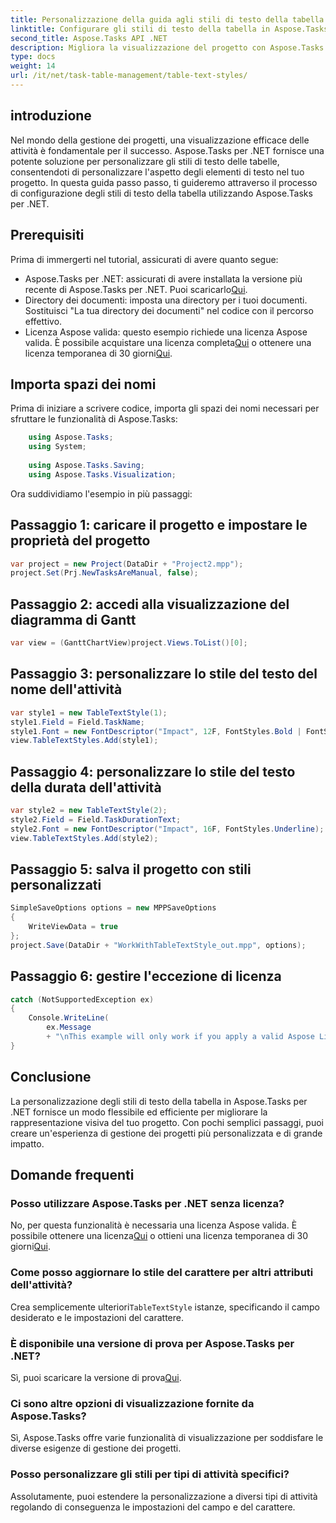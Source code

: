 ```yaml
---
title: Personalizzazione della guida agli stili di testo della tabella in Aspose.Tasks
linktitle: Configurare gli stili di testo della tabella in Aspose.Tasks
second_title: Aspose.Tasks API .NET
description: Migliora la visualizzazione del progetto con Aspose.Tasks per .NET. Impara a configurare gli stili di testo della tabella passo dopo passo. Aumenta l'efficienza e la presentazione.
type: docs
weight: 14
url: /it/net/task-table-management/table-text-styles/
---
```

## introduzione
Nel mondo della gestione dei progetti, una visualizzazione efficace delle attività è fondamentale per il successo. Aspose.Tasks per .NET fornisce una potente soluzione per personalizzare gli stili di testo delle tabelle, consentendoti di personalizzare l'aspetto degli elementi di testo nel tuo progetto. In questa guida passo passo, ti guideremo attraverso il processo di configurazione degli stili di testo della tabella utilizzando Aspose.Tasks per .NET.
## Prerequisiti
Prima di immergerti nel tutorial, assicurati di avere quanto segue:
-  Aspose.Tasks per .NET: assicurati di avere installata la versione più recente di Aspose.Tasks per .NET. Puoi scaricarlo[Qui](https://releases.aspose.com/tasks/net/).
- Directory dei documenti: imposta una directory per i tuoi documenti. Sostituisci "La tua directory dei documenti" nel codice con il percorso effettivo.
-  Licenza Aspose valida: questo esempio richiede una licenza Aspose valida. È possibile acquistare una licenza completa[Qui](https://purchase.aspose.com/buy) o ottenere una licenza temporanea di 30 giorni[Qui](https://purchase.aspose.com/temporary-license/).
## Importa spazi dei nomi
Prima di iniziare a scrivere codice, importa gli spazi dei nomi necessari per sfruttare le funzionalità di Aspose.Tasks:
```csharp
    using Aspose.Tasks;
    using System;
    
    using Aspose.Tasks.Saving;
    using Aspose.Tasks.Visualization;
```
Ora suddividiamo l'esempio in più passaggi:
## Passaggio 1: caricare il progetto e impostare le proprietà del progetto
```csharp
var project = new Project(DataDir + "Project2.mpp");
project.Set(Prj.NewTasksAreManual, false);
```
## Passaggio 2: accedi alla visualizzazione del diagramma di Gantt
```csharp
var view = (GanttChartView)project.Views.ToList()[0];
```
## Passaggio 3: personalizzare lo stile del testo del nome dell'attività
```csharp
var style1 = new TableTextStyle(1);
style1.Field = Field.TaskName;
style1.Font = new FontDescriptor("Impact", 12F, FontStyles.Bold | FontStyles.Italic);
view.TableTextStyles.Add(style1);
```
## Passaggio 4: personalizzare lo stile del testo della durata dell'attività
```csharp
var style2 = new TableTextStyle(2);
style2.Field = Field.TaskDurationText;
style2.Font = new FontDescriptor("Impact", 16F, FontStyles.Underline);
view.TableTextStyles.Add(style2);
```
## Passaggio 5: salva il progetto con stili personalizzati
```csharp
SimpleSaveOptions options = new MPPSaveOptions
{
    WriteViewData = true
};
project.Save(DataDir + "WorkWithTableTextStyle_out.mpp", options);
```
## Passaggio 6: gestire l'eccezione di licenza
```csharp
catch (NotSupportedException ex)
{
    Console.WriteLine(
        ex.Message
        + "\nThis example will only work if you apply a valid Aspose License. You can purchase a full license or get a 30-day temporary license from [Aspose](http://www.aspose.com/purchase/default.aspx.");
}
```
## Conclusione
La personalizzazione degli stili di testo della tabella in Aspose.Tasks per .NET fornisce un modo flessibile ed efficiente per migliorare la rappresentazione visiva del tuo progetto. Con pochi semplici passaggi, puoi creare un'esperienza di gestione dei progetti più personalizzata e di grande impatto.
## Domande frequenti
### Posso utilizzare Aspose.Tasks per .NET senza licenza?
 No, per questa funzionalità è necessaria una licenza Aspose valida. È possibile ottenere una licenza[Qui](https://purchase.aspose.com/buy) o ottieni una licenza temporanea di 30 giorni[Qui](https://purchase.aspose.com/temporary-license/).
### Come posso aggiornare lo stile del carattere per altri attributi dell'attività?
 Crea semplicemente ulteriori`TableTextStyle` istanze, specificando il campo desiderato e le impostazioni del carattere.
### È disponibile una versione di prova per Aspose.Tasks per .NET?
 Sì, puoi scaricare la versione di prova[Qui](https://releases.aspose.com/).
### Ci sono altre opzioni di visualizzazione fornite da Aspose.Tasks?
Sì, Aspose.Tasks offre varie funzionalità di visualizzazione per soddisfare le diverse esigenze di gestione dei progetti.
### Posso personalizzare gli stili per tipi di attività specifici?
Assolutamente, puoi estendere la personalizzazione a diversi tipi di attività regolando di conseguenza le impostazioni del campo e del carattere.